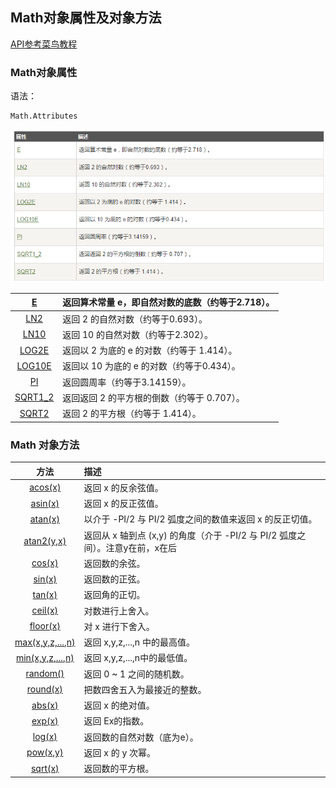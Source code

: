 ## Math对象属性及对象方法

[API参考菜鸟教程](http://www.runoob.com/jsref/jsref-obj-math.html)

### Math对象属性

语法：

```
Math.Attributes
```

![](/assets/import1.png)

| [E](http://www.runoob.com/jsref/jsref-e.html) | 返回算术常量 e，即自然对数的底数（约等于2.718）。 |
| :---: | :--- |
| [LN2](http://www.runoob.com/jsref/jsref-ln2.html) | 返回 2 的自然对数（约等于0.693）。 |
| [LN10](http://www.runoob.com/jsref/jsref-ln10.html) | 返回 10 的自然对数（约等于2.302）。 |
| [LOG2E](http://www.runoob.com/jsref/jsref-log2e.html) | 返回以 2 为底的 e 的对数（约等于 1.414）。 |
| [LOG10E](http://www.runoob.com/jsref/jsref-log10e.html) | 返回以 10 为底的 e 的对数（约等于0.434）。 |
| [PI](http://www.runoob.com/jsref/jsref-pi.html) | 返回圆周率（约等于3.14159）。 |
| [SQRT1\_2](http://www.runoob.com/jsref/jsref-sqrt1-2.html) | 返回返回 2 的平方根的倒数（约等于 0.707）。 |
| [SQRT2](http://www.runoob.com/jsref/jsref-sqrt2.html) | 返回 2 的平方根（约等于 1.414）。 |

### Math 对象方法

| 方法 | 描述 |
| :---: | :--- |
| [acos\(x\)](http://www.runoob.com/jsref/jsref-acos.html) | 返回 x 的反余弦值。 |
| [asin\(x\)](http://www.runoob.com/jsref/jsref-asin.html) | 返回 x 的反正弦值。 |
| [atan\(x\)](http://www.runoob.com/jsref/jsref-atan.html) | 以介于 -PI/2 与 PI/2 弧度之间的数值来返回 x 的反正切值。 |
| [atan2\(y,x\)](http://www.runoob.com/jsref/jsref-atan2.html) | 返回从 x 轴到点 \(x,y\) 的角度（介于 -PI/2 与 PI/2 弧度之间）。注意y在前，x在后 |
| [cos\(x\)](http://www.runoob.com/jsref/jsref-cos.html) | 返回数的余弦。 |
| [sin\(x\)](http://www.runoob.com/jsref/jsref-sin.html) | 返回数的正弦。 |
| [tan\(x\)](http://www.runoob.com/jsref/jsref-tan.html) | 返回角的正切。 |
| [ceil\(x\)](http://www.runoob.com/jsref/jsref-ceil.html) | 对数进行上舍入。 |
| [floor\(x\)](http://www.runoob.com/jsref/jsref-floor.html) | 对 x 进行下舍入。 |
| [max\(x,y,z,...,n\)](http://www.runoob.com/jsref/jsref-max.html) | 返回 x,y,z,...,n 中的最高值。 |
| [min\(x,y,z,...,n\)](http://www.runoob.com/jsref/jsref-min.html) | 返回 x,y,z,...,n中的最低值。 |
| [random\(\)](http://www.runoob.com/jsref/jsref-random.html) | 返回 0 ~ 1 之间的随机数。 |
| [round\(x\)](http://www.runoob.com/jsref/jsref-round.html) | 把数四舍五入为最接近的整数。 |
| [abs\(x\)](http://www.runoob.com/jsref/jsref-abs.html) | 返回 x 的绝对值。 |
| [exp\(x\)](http://www.runoob.com/jsref/jsref-exp.html) | 返回 Ex的指数。 |
| [log\(x\)](http://www.runoob.com/jsref/jsref-log.html) | 返回数的自然对数（底为e）。 |
| [pow\(x,y\)](http://www.runoob.com/jsref/jsref-pow.html) | 返回 x 的 y 次幂。 |
| [sqrt\(x\)](http://www.runoob.com/jsref/jsref-sqrt.html) | 返回数的平方根。 |




